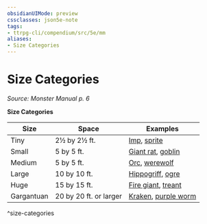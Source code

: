 ```yaml
---
obsidianUIMode: preview
cssclasses: json5e-note
tags:
- ttrpg-cli/compendium/src/5e/mm
aliases:
- Size Categories
---
```

# Size Categories
*Source: Monster Manual p. 6* 

**Size Categories**

| Size | Space | Examples |
|------|-------|----------|
| Tiny | 2½ by 2½ ft. | [Imp](/3-Mechanics/CLI/Compendium/bestiary/fiend/imp.md), [sprite](/3-Mechanics/CLI/Compendium/bestiary/fey/sprite.md) |
| Small | 5 by 5 ft. | [Giant rat](/3-Mechanics/CLI/Compendium/bestiary/beast/giant-rat.md), [goblin](/3-Mechanics/CLI/Compendium/bestiary/humanoid/goblin.md) |
| Medium | 5 by 5 ft. | [Orc](/3-Mechanics/CLI/Compendium/bestiary/humanoid/orc.md), [werewolf](/3-Mechanics/CLI/Compendium/bestiary/humanoid/werewolf.md) |
| Large | 10 by 10 ft. | [Hippogriff](/3-Mechanics/CLI/Compendium/bestiary/monstrosity/hippogriff.md), [ogre](/3-Mechanics/CLI/Compendium/bestiary/giant/ogre.md) |
| Huge | 15 by 15 ft. | [Fire giant](/3-Mechanics/CLI/Compendium/bestiary/giant/fire-giant.md), [treant](/3-Mechanics/CLI/Compendium/bestiary/plant/treant.md) |
| Gargantuan | 20 by 20 ft. or larger | [Kraken](/3-Mechanics/CLI/Compendium/bestiary/monstrosity/kraken.md), [purple worm](/3-Mechanics/CLI/Compendium/bestiary/monstrosity/purple-worm.md) |
^size-categories